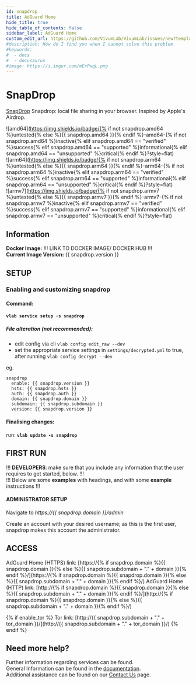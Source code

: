 ```yaml
---
id: snapdrop
title: AdGuard Home
hide_title: true
hide_table_of_contents: false
sidebar_label: AdGuard Home
custom_edit_url: https://github.com/VivumLab/VivumLab/issues/new?template=documentation.md
#description: How do I find you when I cannot solve this problem
#keywords:
#  - docs
#  - docusaurus
#image: https://i.imgur.com/mErPwqL.png
---
```


# SnapDrop

[SnapDrop](https://snapdrop.net) Snapdrop: local file sharing in your browser. Inspired by Apple's Airdrop.

![amd64](https://img.shields.io/badge/{% if not snapdrop.amd64 %}untested{% else %}{{ snapdrop.amd64 }}{% endif %}-amd64-{% if not snapdrop.amd64 %}inactive{% elif snapdrop.amd64 == "verified" %}success{% elif snapdrop.amd64 == "supported" %}informational{% elif snapdrop.amd64 == "unsupported" %}critical{% endif %}?style=flat) <br />
![arm64](https://img.shields.io/badge/{% if not snapdrop.arm64 %}untested{% else %}{{ snapdrop.arm64 }}{% endif %}-arm64-{% if not snapdrop.arm64 %}inactive{% elif snapdrop.arm64 == "verified" %}success{% elif snapdrop.arm64 == "supported" %}informational{% elif snapdrop.arm64 == "unsupported" %}critical{% endif %}?style=flat) <br />
![armv7](https://img.shields.io/badge/{% if not snapdrop.armv7 %}untested{% else %}{{ snapdrop.armv7 }}{% endif %}-armv7-{% if not snapdrop.armv7 %}inactive{% elif snapdrop.armv7 == "verified" %}success{% elif snapdrop.armv7 == "supported" %}informational{% elif snapdrop.armv7 == "unsupported" %}critical{% endif %}?style=flat) <br />

## Information

**Docker Image:** !!! LINK TO DOCKER IMAGE/ DOCKER HUB !!! <br />
**Current Image Version:** {{ snapdrop.version }}

## SETUP

### Enabling and customizing snapdrop

#### Command:

**`vlab service setup -s snapdrop`**

##### File alteration (not recommended):

- edit config via cli `vlab config edit_raw --dev`
- set the appropriate service settings in `settings/decrypted.yml` to true, after running `vlab config decrypt --dev`

eg.
```
snapdrop
  enable: {{ snapdrop.version }}
  hsts: {{ snapdrop.hsts }}
  auth: {{ snapdrop.auth }}
  domain: {{ snapdrop.domain }}
  subdomain: {{ snapdrop.subdomain }}
  version: {{ snapdrop.version }}
```

#### Finalising changes:

run: **`vlab update -s snapdrop`**

## FIRST RUN

!!! **DEVELOPERS**: make sure that you include any information that the user requires to get started, below. !!! <br />
!!! Below are some **examples** with headings, and with some **example** instructions !!!

#### ADMINISTRATOR SETUP

Navigate to *https://{{ snapdrop.domain }}/admin*

Create an account with your desired username; as this is the first user, snapdrop makes this account the administrator.

## ACCESS

AdGuard Home (HTTPS) link: [https://{% if snapdrop.domain %}{{ snapdrop.domain }}{% else %}{{ snapdrop.subdomain + "." + domain }}{% endif %}/](https://{% if snapdrop.domain %}{{ snapdrop.domain }}{% else %}{{ snapdrop.subdomain + "." + domain }}{% endif %}/)
AdGuard Home (HTTP) link: [http://{% if snapdrop.domain %}{{ snapdrop.domain }}{% else %}{{ snapdrop.subdomain + "." + domain }}{% endif %}/](http://{% if snapdrop.domain %}{{ snapdrop.domain }}{% else %}{{ snapdrop.subdomain + "." + domain }}{% endif %}/)

{% if enable_tor %}
Tor link: [http://{{ snapdrop.subdomain + "." + tor_domain }}/](http://{{ snapdrop.subdomain + "." + tor_domain }}/)
{% endif %}

## Need more help?
Further information regarding services can be found. <br />
General Information can be found in the [documentation](https://vivumlab.com/docs). <br />
Additional assistance can be found on our [Contact Us](https://vivumlab.com/docs/contact) page.

